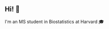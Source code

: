 ## Hi! 👋

I'm an MS student in Biostatistics at Harvard 🎓
<!--
**hhamling/hhamling** is a ✨ _special_ ✨ repository because its `README.md` (this file) appears on your GitHub profile.

Here are some ideas to get you started:

- 📈 I'm interested in Bayesian statistics, intensive multivariate longitudinal data, and survival analysis.
- 👩🏻‍🔬 My applied interests are in clinicl trials, women's health, and health equity.
- Extensive experience in R, currently learning Git👾, GitHub👾, and Python🐍.
- 📫 How to reach me: hhamling@hsph.harvard.edu
- 😄 Pronouns: she/her/hers

🌿🌿🌿🌿🌿🌿🌿🌿🌿🌿🌿🌿🌿🌿🌿🌿🌿🌿
